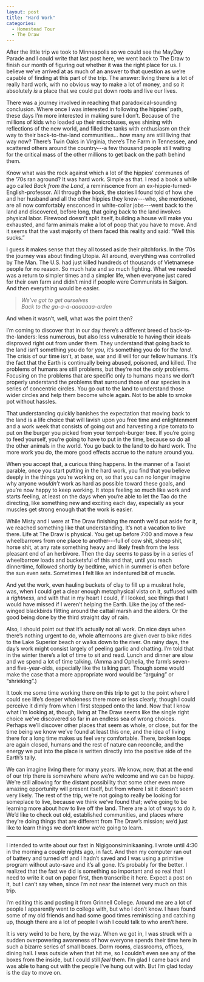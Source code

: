 ```yaml
---
layout: post
title: "Hard Work"
categories:
  - Homestead Tour
  - The Draw
---
```


After the little trip we took to Minneapolis so we could see the MayDay Parade and I could write
that last post here, we went back to The Draw to finish our month of figuring out whether it was the
right place for us. I believe we’ve arrived at as much of an answer to that question as we’re
capable of finding at this part of the trip. The answer: living there is a lot of really hard work,
with no obvious way to make a lot of money, and so it absolutely *is* a place that we could put down
roots and live our lives.

There was a journey involved in reaching that paradoxical-sounding conclusion. Where once I was
interested in following the hippies’ path, these days I’m more interested in making sure I don’t.
Because of the millions of kids who loaded up their microbuses, eyes shining with reflections of the
new world, and filled the tanks with enthusiasm on their way to their back-to-the-land
communities... how many are still living that way now? There’s Twin Oaks in Virginia, there’s The
Farm in Tennessee, and scattered others around the country---a few thousand people still waiting for
the critical mass of the other millions to get back on the path behind them.

Know what was the rock against which a lot of the hippies’ communes of the ’70s ran aground? It was
hard work. Simple as that. I read a book a while ago called *Back from the Land*, a reminiscence
from an ex-hippie-turned-English-professor. All through the book, the stories I found told of how
she and her husband and all the other hippies they knew---who, she mentioned, are all now
comfortably ensconced in white-collar jobs---went back to the land and discovered, before long, that
going back to the land involves physical labor. Firewood doesn’t split itself, building a house will
make you exhausted, and farm animals make a lot of poop that you have to move. And it seems that the
vast majority of them faced this reality and said: “Well this sucks.”

I guess it makes sense that they all tossed aside their pitchforks. In the ’70s the journey was
about finding Utopia. All around, everything was controlled by The Man. The U.S. had just killed
hundreds of thousands of Vietnamese people for no reason. So much hate and so much fighting. What we
needed was a return to simpler times and a simpler life, when everyone just cared for their own farm
and didn’t mind if people were Communists in Saigon. And then everything would be easier.

> *We’ve got to get ourselves  
> Back to the ga-a-a-aaaaaaa-arden*

And when it wasn’t, well, what was the point then?

I’m coming to discover that in our day there’s a different breed of back-to-the-landers: less
numerous, but also less vulnerable to having their ideals disproved right out from under them. They
understand that going back to the land isn’t something you do for *you*, it’s something you do for
*the land*. The crisis of our time isn’t, at base, war and ill will for our fellow humans. It’s the
fact that the Earth is continually being abused, poisoned, and killed. The problems of humans are
still problems, but they’re not the *only* problems. Focusing on the problems that are specific only
to humans means we don’t properly understand the problems that surround those of our species in
a series of concentric circles. You go out to the land to understand those wider circles and help
them become whole again. Not to be able to smoke pot without hassles.

That understanding quickly banishes the expectation that moving back to the land is a life choice
that will lavish upon you free time and enlightenment and a work week that consists of going out and
harvesting a ripe tomato to put on the burger you picked from your tempeh-burger tree. If you’re
going to feed yourself, you’re going to have to put in the time, because so do all the other animals
in the world. You go back to the land to do hard work. The more work you do, the more good effects
accrue to the nature around you.

When you accept that, a curious thing happens. In the manner of a Taoist parable, once you start
putting in the hard work, you find that you believe deeply in the things you’re working on, so that
you can no longer imagine why anyone *wouldn’t* work as hard as possible toward these goals, and
you’re now happy to keep working. It stops feeling so much like work and starts feeling, at least on
the days when you’re able to let the Tao do the directing, like something new and exciting each day,
especially as your muscles get strong enough that the work is easier.

While Misty and I were at The Draw finishing the month we’d put aside for it, we reached something
like that understanding. It’s not a vacation to live there. Life at The Draw is physical. You get up
before 7:00 and move a few wheelbarrows from one place to another---full of cow shit, sheep shit,
horse shit, at any rate something heavy and likely fresh from the less pleasant end of an herbivore.
Then the day seems to pass by in a series of wheelbarrow loads and bucketsful of this and that,
until you reach dinnertime, followed shortly by bedtime, which in summer is often before the sun
even sets. Sometimes I felt like an indentured bit of muscle.

And yet the work, even hauling buckets of clay to fill up a muskrat hole, was, when I could get
a clear enough metaphysical vista on it, suffused with a *rightness*, and with that in my heart
I could, if I looked, see things that I would have missed if I weren’t helping the Earth. Like the
joy of the red-winged blackbirds flitting around the cattail marsh and the alders. Or the good being
done by the third straight day of rain.

Also, I should point out that it’s actually not all work. On nice days when there’s nothing urgent
to do, whole afternoons are given over to bike rides to the Lake Superior beach or walks down to the
river. On rainy days, the day’s work might consist largely of peeling garlic and chatting. I’m told
that in the winter there’s a lot of time to sit and read. Lunch and dinner are slow and we spend
a lot of time talking. (Amma and Ophelia, the farm’s seven- and five-year-olds, especially like the
talking part. Though some would make the case that a more appropriate word would be “arguing” or
“shrieking”.)

It took me some time working there on this trip to get to the point where I could see life’s deeper
wholeness there more or less clearly, though I could perceive it dimly from when I first stepped
onto the land. Now that I know what I’m looking at, though, living at The Draw seems like the single
right choice we’ve discovered so far in an endless sea of wrong choices. Perhaps we’ll discover
other places that seem as whole, or close, but for the time being we know we’ve found at least this
one, and the idea of living there for a long time makes us feel very comfortable. There, broken
loops are again closed, humans and the rest of nature can reconcile, and the energy we put into the
place is written directly into the positive side of the Earth’s tally.

We can imagine living there for many years. We know, now, that at the end of our trip there is
somewhere where we’re welcome and we can be happy. We’re still allowing for the distant possibility
that some other even more amazing opportunity will present itself, but from where I sit it doesn’t
seem very likely. The rest of the trip, we’re not going to really be looking for someplace to live,
because we think we’ve found that; we’re going to be learning more about how to live off the land.
There are a lot of ways to do it. We’d like to check out old, established communities, and places
where they’re doing things that are different from The Draw’s mission; we’d just like to learn
things we don’t know we’re going to learn.

-----

I intended to write about our fast in Nigigoonsiminikaaning. I wrote until 4:30 in the morning
a couple nights ago, in fact. And then my computer ran out of battery and turned off and I hadn’t
saved and I was using a primitive program without auto-save and it’s all gone. It’s probably for the
better. I realized that the fast we did is something so important and so real that I need to write
it out on paper first, then transcribe it here. Expect a post on it, but I can’t say when, since I’m
not near the internet very much on this trip.

I’m editing this and posting it from Grinnell College. Around me are a lot of people I apparently
went to college with, but who I don’t know. I have found some of my old friends and had some good
times reminiscing and catching up, though there are a lot of people I wish I could talk to who
aren’t here. 

It is very weird to be here, by the way. When we got in, I was struck with a sudden overpowering
awareness of how everyone spends their time here in such a bizarre series of small boxes. Dorm
rooms, classrooms, offices, dining hall. I was outside when that hit me, so I couldn’t even see any
of the boxes from the inside, but I could still *feel* them. I’m glad I came back and was able to
hang out with the people I’ve hung out with. But I’m glad today is the day to move on.
